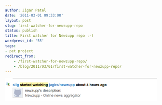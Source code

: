 ```yaml
---
author: Jigar Patel
date: '2011-03-01 09:33:00'
layout: post
slug: first-watcher-for-newzupp-repo
status: publish
title: First watcher for Newzupp repo :-)
wordpress_id: '55'
tags:
- pet project
redirect_from:
    - /first-watcher-for-newzupp-repo/
    - /blog/2011/03/01/first-watcher-for-newzupp-repo/
---
```




![Newzupp\_repo](/img/posts/archives/first-watcher-for-newzupp-repo/newzupp_repo.png)


